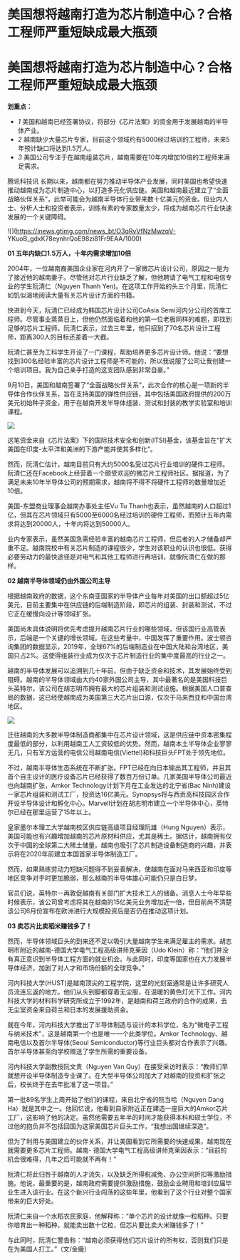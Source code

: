 # 美国想将越南打造为芯片制造中心？合格工程师严重短缺成最大瓶颈

# 美国想将越南打造为芯片制造中心？合格工程师严重短缺成最大瓶颈

**划重点：**

  * _1_ 美国和越南已经签署协议，将部分《芯片法案》的资金用于发展越南的半导体产业。
  * _2_ 越南缺少大量芯片专家，目前这个领域约有5000经过培训的工程师，未来5年预计缺口将达到1.5万人。
  * _3_ 美国公司专注于在越南组装芯片，越南需要在10年内增加10倍的工程师来满足需求。

腾讯科技讯
长期以来，越南都在努力推动半导体产业发展，同时美国也希望快速推动越南成为芯片制造中心，以打造多元化供应链。美国和越南最近建立了“全面战略伙伴关系”，此举可能会为越南半导体行业带来数十亿美元的资金。但业内人士、分析人士和投资者表示，训练有素的专家数量太少，将成为越南芯片行业快速发展的一个关键障碍。

![](https://inews.gtimg.com/news_bt/O3qRvVfNzMwzqV-
YKuoB_gdxK78eynhrQoE98zi81Fr9EAA/1000)

**01 五年内缺口1.5万人，十年内需求增加10倍**

2004年，一位越南裔美国企业家在河内开了一家微芯片设计公司，原因之一是为了接近他的越南妻子。尽管他对芯片行业缺乏了解，但他聘请了电气工程和电信专业的学生阮清仁（Nguyen
Thanh Yen)。在这项工作开始的头三个月里，阮清仁如饥似渴地阅读大量有关芯片设计方面的书籍。

快进到今天，阮清仁已经成为韩国芯片设计公司CoAsia
Semi河内分公司的首席工程师。尽管事业蒸蒸日上，但他仍然面临着和他的第一位老板同样的难题，即找到足够的芯片工程师。阮清仁表示，过去三年里，他只招到了70名芯片设计工程师，距离300人的目标还差着一大截。

阮清仁甚至为工科学生开设了一门课程，帮助培养更多芯片设计师。他说：“要想找到300名经验丰富的芯片设计工程师是不可能的，所以我说服了公司让我创建一个培训项目。我为自己亲手打造的这支团队感到非常自豪。”

9月10日，美国和越南签署了“全面战略伙伴关系”，此次合作的核心是一项新的半导体合作伙伴关系，旨在支持美国的弹性供应链，其中包括美国政府提供的200万美元初始种子资金，用于在越南开发半导体组装、测试和封装的教学实验室和培训课程。

![](https://inews.gtimg.com/news_bt/OD1BWr9vWUEN4kmkkRfuTEolpbciDLmkoqfUSNCvW1GEsAA/1000)

这笔资金来自《芯片法案》下的国际技术安全和创新(ITSI)基金，该基金旨在“扩大美国在印度-太平洋和美洲的下游产能并使其多样化”。

然而，阮清仁估计，越南目前只有大约5000名受过芯片行业培训的硬件工程师。阮清仁还在Facebook上经营着一个颇受欢迎的微芯片工程师社区。据报道，为了满足未来10年半导体公司的预期需求，越南将不得不将硬件工程师的数量增加近10倍。

美国-东盟商业理事会越南办事处主任Vu Tu
Thanh也表示，虽然越南的人口超过1亿，但其在芯片领域只有5000至6000名经过培训的硬件工程师，而预计五年内需求将达到20000人，十年内将达到50000人。

业内专家表示，虽然美国急需经验丰富的越南芯片工程师，但后者的人才储备却严重不足。越南院校中有关芯片制造的课程很少，学生对该职业的认识也很低。获得必要劳动力的最快途径是对电气和其他工程师进行再培训，就像阮清仁在做的那样。

**02 越南半导体领域仍由外国公司主导**

根据越南政府的数据，这个东南亚国家的半导体产业每年对美国的出口额超过5亿美元，目前主要集中在供应链的后端制造阶段，即芯片的组装、封装和测试，不过它正在缓慢向设计等领域扩张。

美国尚未具体说明将优先考虑提升越南芯片行业的哪些领域，但该国行业高管表示，后端是一个关键的增长领域。在这些考量中，中国发挥了重要作用。波士顿咨询集团的数据显示，2019年，全球67%的后端制造业在中国大陆和台湾地区，美国只占2%。这使得组装行业成为仅次于芯片制造行业的集中度最高的行业之一。

越南的半导体发展可以追溯到几十年前，但由于缺乏资金和技术，其发展始终受到阻碍。越南的半导体领域由大约40家外国公司主导，其中最著名的是美国科技巨头英特尔，该公司在胡志明市拥有最大的芯片组装和测试设施。根据美国人口普查局的数据，这已经使越南成为美国第三大芯片出口源，仅次于马来西亚和中国台湾地区。

![](https://inews.gtimg.com/news_bt/OxSh4zdZ2FB09exdroRjWOw5IYowR7kp8FUmvdddyRTB4AA/1000)

迁往越南的大多数半导体制造商都集中在芯片设计领域，这是供应链中资本密集程度最低的部分，以利用越南工人工资较低的优势。然而，越南本土半导体企业寥寥无几，只有军方运营的电信公司越南电信(Viettel)和科技巨头FPT处于领先地位。

不过，越南半导体生态系统在不断扩张。FPT已经在向日本输出其工程师，并且其首个自主设计的医疗设备芯片已经获得了数百万份订单。几家美国半导体公司最近也向越南扩张，Amkor
Technology计划下月在工业发达的北宁省(Bac
Ninh)建设一家芯片组装和测试工厂，投资达16亿美元。Synopsys将与西贡高科技园区合作开设半导体设计和孵化中心。Marvell计划在胡志明市建立一个半导体中心，英特尔已经在那里运营了15年以上。

皇家墨尔本理工大学越南校区供应链高级项目经理阮雄（Hung
Nguyen）表示，美国可能也有兴趣增加越南的芯片原材料供应，尤其是稀土。据估计，越南拥有仅次于中国的全球第二大稀土储量。越南也吸引了芯片制造设备制造商的兴趣，并表示将在2020年前建立本国首家半导体制造工厂。

然而，如果熟练劳动力短缺问题得不到妥善解决，使越南在面对马来西亚和印度等地区竞争对手时更加脆弱，那么越南的半导体雄心可能仍只是白日梦。

官员们说，英特尔一再敦促越南有关部门扩大技术工人的储备。消息人士今年早些时候表示，该公司曾考虑将其在越南的15亿美元业务增加近一倍，但目前尚不清楚该公司6月份宣布在欧洲进行大规模投资后是否仍在推动这项计划。

**03 卖芯片比卖稻米赚钱多了！**

然而，半导体领域巨头的到来还不足以吸引大量越南学生来满足雇主的需求。胡志明市附近的越南-德国大学电气工程高级讲师克莱因（Udo
Klein）称：“他们并没有真正意识到半导体工程方面的就业机会。与此同时，印度等国家也在大力发展半导体经济，加剧了对人才和市场份额的全球竞争。”

河内科技大学(HUST)是越南顶尖的工程学院，这里的光刻室通常是让许多研究人员流连忘返的地方。他们从头到脚都穿着无尘服，在温暖的黄色灯光下工作。河内科技大学的材料科学研究所成立于1992年，是越南和荷兰政府的合作的成果，去无尘室资金来自荷兰和日本的发展援助资金。

就在今年，河内科技大学推出了半导体制造与设计的本科学位，名为“微电子工程与纳米技术”，这是越南第一个也是唯一一个此类学位。Amkor
Technology、越南电信以及首尔半导体(Seoul
Semiconductor)等行业巨头都对合作表示了兴趣。首尔半导体甚至向学校赠送了学生所需的重要设备。

河内科技大学副教授阮文贵（Nguyen Van
Quy）在接受采访时表示：“教师们早就想开设半导体制造专业课了。在大型半导体公司加大了对越南的投资和扩张之后，校长终于在去年批准了这一项目。”

第一批89名学生上周开始了他们的课程，来自北宁省的阮当哈（Nguyen Dang
Ha）就是其中之一。他回忆说，他看到自家附近正在建造一座巨大的Amkor芯片工厂，这影响了他的决定。虽然他需要五年半的时间才能获得本科和硕士学位，不过他的抱负并不包括回国为这家美国芯片巨头工作，“我想出国继续深造”。

但为了利用与美国建立的伙伴关系，并让美国看到它所需要的快速成果，越南现在就需要更多芯片工程师。越南-
德国大学电气工程高级讲师克莱因表示：“目前的机会很难得，几年之后可能就不再有！”

阮清仁将此归咎于越南的人才流失，以及缺乏所得税减免、办公空间折扣等激励措施。他说，最重要的是，越南政府需要提供激励措施，鼓励企业聘用和培训应届毕业生进入该行业。在这个新兴行业闯荡的这些年里，他看到了这个行业对整个国家带来的巨大好处。

阮清仁来自一个水稻农民家庭，他解释称：“单个芯片的设计就像一粒稻种。只要你培育出一种稻种，就能卖出数十亿粒，但芯片要比卖大米赚钱多了！”

与此同时，阮清仁警告称：“越南必须获得他们芯片设计的所有权，否则我们只是在为美国人打工。”（文/金鹿）

